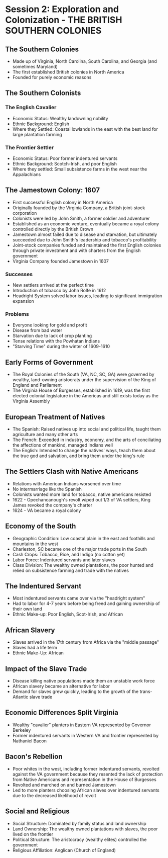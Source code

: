 # Session 2: Exploration and Colonization - THE BRITISH SOUTHERN COLONIES

## The Southern Colonies
- Made up of Virginia, North Carolina, South Carolina, and Georgia (and sometimes Maryland)
- The first established British colonies in North America
- Founded for purely economic reasons

## The Southern Colonists
### The English Cavalier
- Economic Status: Wealthy landowning nobility
- Ethnic Background: English
- Where they Settled: Coastal lowlands in the east with the best land for large plantation farming

### The Frontier Settler
- Economic Status: Poor former indentured servants
- Ethnic Background: Scotch-Irish, and poor English
- Where they settled: Small subsistence farms in the west near the Appalachians

## The Jamestown Colony: 1607
- First successful English colony in North America
- Originally founded by the Virginia Company, a British joint-stock corporation
- Colonists were led by John Smith, a former soldier and adventurer
- Established as an economic venture, eventually became a royal colony controlled directly by the British Crown
- Jamestown almost failed due to disease and starvation, but ultimately succeeded due to John Smith's leadership and tobacco's profitability
- Joint-stock companies funded and maintained the first English colonies through private investment and with charters from the English government
- Virginia Company founded Jamestown in 1607

### Successes
- New settlers arrived at the perfect time
- Introduction of tobacco by John Rolfe in 1612
- Headright System solved labor issues, leading to significant immigration expansion

### Problems
- Everyone looking for gold and profit
- Disease from bad water
- Starvation due to lack of crop planting
- Tense relations with the Powhatan Indians
- "Starving Time" during the winter of 1609-1610

## Early Forms of Government
- The Royal Colonies of the South (VA, NC, SC, GA) were governed by wealthy, land-owning aristocrats under the supervision of the King of England and Parliament
- The Virginia House of Burgesses, established in 1619, was the first elected colonial legislature in the Americas and still exists today as the Virginia Assembly

## European Treatment of Natives
- The Spanish: Raised natives up into social and political life, taught them agriculture and many other arts
- The French: Exceeded in industry, economy, and the arts of conciliating the affections of mankind, managed Indians well
- The English: Intended to change the natives' ways, teach them about the true god and salvation, and bring them under the king's rule

## The Settlers Clash with Native Americans
- Relations with American Indians worsened over time
- No intermarriage like the Spanish
- Colonists wanted more land for tobacco, native americans resisted
- 1622 - Opechancanough's revolt wiped out 1/3 of VA settlers, King James revoked the company's charter
- 1624 - VA became a royal colony

## Economy of the South
- Geographic Condition: Low coastal plain in the east and foothills and mountains in the west
- Charleston, SC became one of the major trade ports in the South
- Cash Crops: Tobacco, Rice, and Indigo (no cotton yet)
- Labor Force: Indentured servants and later slaves
- Class Division: The wealthy owned plantations, the poor hunted and relied on subsistence farming and trade with the natives

## The Indentured Servant
- Most indentured servants came over via the "headright system"
- Had to labor for 4-7 years before being freed and gaining ownership of their own land
- Ethnic Make-up: Poor English, Scot-Irish, and African

## African Slavery
- Slaves arrived in the 17th century from Africa via the "middle passage"
- Slaves had a life term
- Ethnic Make-Up: African

## Impact of the Slave Trade
- Disease killing native populations made them an unstable work force
- African slavery became an alternative for labor
- Demand for slaves grew quickly, leading to the growth of the trans-Atlantic slave trade

## Economic Differences Split Virginia
- Wealthy "cavalier" planters in Eastern VA represented by Governor Berkeley
- Former indentured servants in Western VA and frontier represented by Nathaniel Bacon

## Bacon's Rebellion
- Poor whites in the west, including former indentured servants, revolted against the VA government because they resented the lack of protection from Native Americans and representation in the House of Burgesses
- Revolted and marched on and burned Jamestown
- Led to more planters choosing African slaves over indentured servants due to the decreased likelihood of revolt

## Social and Religious
- Social Structure: Dominated by family status and land ownership
- Land Ownership: The wealthy owned plantations with slaves, the poor lived on the frontier
- Political Structure: The aristocracy (wealthy elites) controlled the government
- Religious Affiliation: Anglican (Church of England)